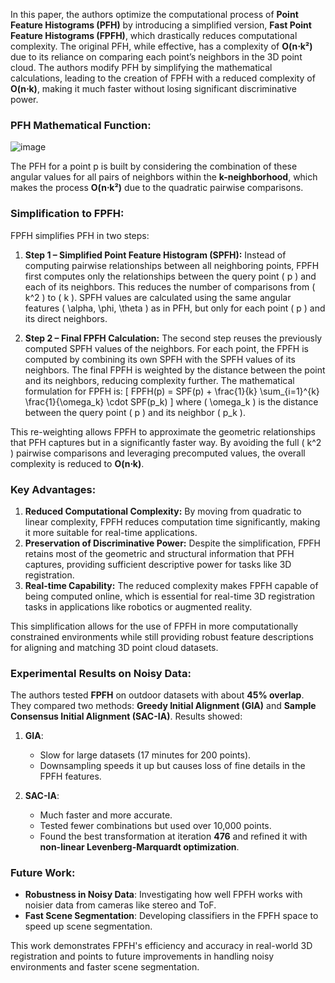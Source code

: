 In this paper, the authors optimize the computational process of **Point Feature Histograms (PFH)** by introducing a simplified version, **Fast Point Feature Histograms (FPFH)**, which drastically reduces computational complexity. The original PFH, while effective, has a complexity of **O(n⋅k²)** due to its reliance on comparing each point’s neighbors in the 3D point cloud. The authors modify PFH by simplifying the mathematical calculations, leading to the creation of FPFH with a reduced complexity of **O(n⋅k)**, making it much faster without losing significant discriminative power.

### PFH Mathematical Function:

![image](https://github.com/user-attachments/assets/10ac8195-f8db-4586-8286-80fab9e76aaa)


The PFH for a point p is built by considering the combination of these angular values for all pairs of neighbors within the **k-neighborhood**, which makes the process **O(n⋅k²)** due to the quadratic pairwise comparisons.

### Simplification to FPFH:
FPFH simplifies PFH in two steps:
1. **Step 1 – Simplified Point Feature Histogram (SPFH):** Instead of computing pairwise relationships between all neighboring points, FPFH first computes only the relationships between the query point \( p \) and each of its neighbors. This reduces the number of comparisons from \( k^2 \) to \( k \). SPFH values are calculated using the same angular features \( \alpha, \phi, \theta \) as in PFH, but only for each point \( p \) and its direct neighbors.
   
2. **Step 2 – Final FPFH Calculation:** The second step reuses the previously computed SPFH values of the neighbors. For each point, the FPFH is computed by combining its own SPFH with the SPFH values of its neighbors. The final FPFH is weighted by the distance between the point and its neighbors, reducing complexity further. The mathematical formulation for FPFH is:
   \[
   FPFH(p) = SPF(p) + \frac{1}{k} \sum_{i=1}^{k} \frac{1}{\omega_k} \cdot SPF(p_k)
   \]
   where \( \omega_k \) is the distance between the query point \( p \) and its neighbor \( p_k \).

This re-weighting allows FPFH to approximate the geometric relationships that PFH captures but in a significantly faster way. By avoiding the full \( k^2 \) pairwise comparisons and leveraging precomputed values, the overall complexity is reduced to **O(n⋅k)**.

### Key Advantages:
1. **Reduced Computational Complexity:** By moving from quadratic to linear complexity, FPFH reduces computation time significantly, making it more suitable for real-time applications.
2. **Preservation of Discriminative Power:** Despite the simplification, FPFH retains most of the geometric and structural information that PFH captures, providing sufficient descriptive power for tasks like 3D registration.
3. **Real-time Capability:** The reduced complexity makes FPFH capable of being computed online, which is essential for real-time 3D registration tasks in applications like robotics or augmented reality.

This simplification allows for the use of FPFH in more computationally constrained environments while still providing robust feature descriptions for aligning and matching 3D point cloud datasets.

### Experimental Results on Noisy Data:

The authors tested **FPFH** on outdoor datasets with about **45% overlap**. They compared two methods: **Greedy Initial Alignment (GIA)** and **Sample Consensus Initial Alignment (SAC-IA)**. Results showed:

1. **GIA**: 
   - Slow for large datasets (17 minutes for 200 points).
   - Downsampling speeds it up but causes loss of fine details in the FPFH features.

2. **SAC-IA**:
   - Much faster and more accurate.
   - Tested fewer combinations but used over 10,000 points.
   - Found the best transformation at iteration **476** and refined it with **non-linear Levenberg-Marquardt optimization**.

### Future Work:

- **Robustness in Noisy Data**: Investigating how well FPFH works with noisier data from cameras like stereo and ToF.
- **Fast Scene Segmentation**: Developing classifiers in the FPFH space to speed up scene segmentation. 

This work demonstrates FPFH's efficiency and accuracy in real-world 3D registration and points to future improvements in handling noisy environments and faster scene segmentation.
